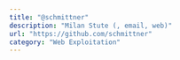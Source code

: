 ```yaml
---
title: "@schmittner"
description: "Milan Stute (, email, web)"
url: "https://github.com/schmittner"
category: "Web Exploitation"
---
```

